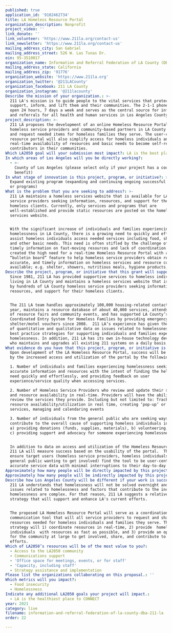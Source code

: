 ```yaml
---
published: true
application_id: '9102462734'
title: LA Homeless Resource Portal
organization_description: Nonprofit
project_video: ''
link_donate: ''
link_volunteer: 'https://www.211la.org/contact-us'
link_newsletter: 'https://www.211la.org/contact-us'
mailing_address_city: San Gabriel
mailing_address_street: 526 W. Las Tunas Dr.
ein: 95-3510017
organization_name: Information and Referral Federation of LA County (DBA 211 LA)
mailing_address_state: California
mailing_address_zip: '91776'
organization_website: 'https://www.211la.org'
organization_twitter: '@211LACounty'
organization_facebook: 211 LA County
organization_instagram: '@211lacounty'
Describe the mission of your organization.: >-
  211 LA's mission is to guide people to the vital services that protect,
  support, inform, and lift them and their communities. The 2-1-1 phone line is
  open 24 hours, 7 days a week and serves as the central source for information
  and referrals for all health and human services in Los Angeles County. 
project_description: >-
  211 LA proposes the development of an online Homeless Resource Portal where
  homeless service providers and community-based partners in LA County can share
  and request needed items for homeless families they serve. The user-centric
  resource portal will also simplify access for homeless individuals and provide
  real-time availability of resources and basic needs to become self-reliant
  contributors in their communities.
Which LA2050 goal will your submission most impact?: LA is the best place to LIVE
In which areas of Los Angeles will you be directly working?:
  - >-
    County of Los Angeles (please select only if your project has a countywide
    benefit)
In what stage of innovation is this project, program, or initiative?: >-
  Expand existing program (expanding and continuing ongoing successful projects
  or programs)
What is the problem that you are seeking to address?: >-
  211 LA maintains a homeless services website that is available for LA County
  service providers seeking information, resources, and support for their
  homeless clients. Currently, only services and programs that are
  well-established and provide static resources are posted on the homeless
  services website. 


  With the significant increase of individuals and families experiencing
  homelessness in LA County, there is a growing need to quickly and efficiently
  assist homeless individuals access needed services including food, shelter,
  and other basic needs. This need is often stifled by the challenge of sharing
  timely information on fast-moving resources and lack of coordination. This has
  created the high need for a real-time Homeless Resource Portal with a
  “bulletin board” feature to help homeless service providers obtain real-time,
  accurate, and timely information on homeless services and resource currently
  available; e.g. shelter, showers, nutritious meals, hygiene products, etc. 
Describe the project, program, or initiative that this grant will support to address the problem identified.: >-
  Since 1981, 211 LA has provided supportive services to homeless individuals
  living in LA County and maintains a homeless services website that is utilized
  by hundreds of LA County homeless service providers seeking information,
  resources, and support for their homeless clients. 


  The 211 LA team handles approximately 100,000 housing-related contacts every
  year, maintains a resource database of about 40,000 services, attends hundreds
  of resource fairs and community events, and has supported LA County’s
  Coordinated Entry System for Homeless Families by providing emergency
  shelter/motel vouchers since 2008.  211 LA’s experience has given them years
  of quantitative and qualitative data on issues related to homelessness and
  best practice strategies for supporting individuals and families experiencing
  homelessness. In addition, 211 LA has its own in-house technology develop team
  who maintains and upgrades all existing 211 systems on a daily basis.
What evidence do you have that this project, program, or initiative is or will be successful, and how will you define and measure success?: >-
  Upon development of the LA Homeless Resource Portal, success will be measure
  by the increased access and utilization of the portal by the following user:

  1. Number of individuals and families experiencing homelessness seeking
  accurate information and resources with the intent of finding the help they
  need quickly and effortlessly, and providing feedback on user
  experience/service quality when accessing services.

  2. Number of Homeless Service Providers who review and update their services
  and resource availability in real-time. Providers will have the ability to
  review the services they provide. Including but not limited to: Tracking
  resource availability/utilization in real time, creating ‘pop-up’ or mobile
  services, managing and calendaring events

  3. Number of individuals from the general public who are seeking ways to
  contribute to the overall cause of supporting homeless individuals in LA by:
  a) providing donations (funds, supplies, materials), b) volunteering, and/or
  c) providing support and advocacy for someone experiencing homelessness.


  In addition to data on access and utilization of the Homeless Resource Portal,
  211 LA will measure success based on the usability of the portal.  This is to
  ensure target users (homeless service providers, homeless individuals, and
  general public wanting to get involved) find the tool to be user-centric with
  accurate service data with minimal interruptions to their day-to-day roles. 
Approximately how many people will be directly impacted by this project, program, or initiative?: '100'
Approximately how many people will be indirectly impacted by this project, program, or initiative?: '10000'
Describe how Los Angeles County will be different if your work is successful.: >-
  211 LA understands that homelessness will not be solved overnight and the
  issues related to homelessness and factors that contribute to the increase in
  homelessness are complex. For that reason, 211 LA suggests a relatively simple
  strategy that will support and enhance LA's current efforts. 


  The proposed LA Homeless Resource Portal will serve as a coordination and
  communication tool that will all service providers to request and share
  resources needed for homeless individuals and families they serve. This
  strategy will 1) coordinate resources in real-time, 2) provide  homeless
  individuals  with resources as fast as possible, and 3) provide an opportunity
  for the community at large to get involved, share, and contribute to homeless
  efforts.
Which of LA2050’s resources will be of the most value to you?:
  - Access to the LA2050 community
  - Communications support
  - 'Office space for meetings, events, or for staff'
  - 'Capacity, including staff'
  - Strategy assistance and implementation
Please list the organizations collaborating on this proposal.: ''
Which metrics will you impact?:
  - Food insecurity
  - Homelessness
Indicate any additional LA2050 goals your project will impact.:
  - LA is the healthiest place to CONNECT
year: 2021
category: live
filename: information-and-referral-federation-of-la-county-dba-211-la
order: 22

---
```

